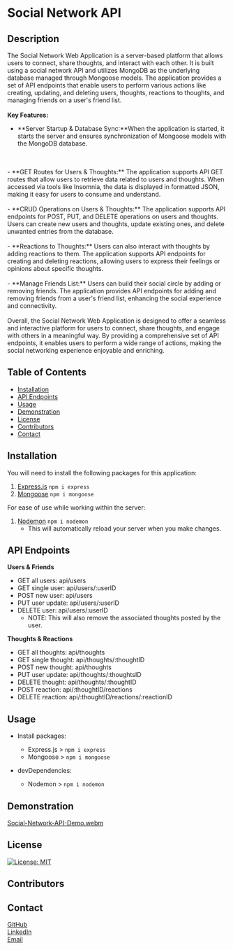 
# Social Network API

## Description
The Social Network Web Application is a server-based platform that allows users to connect, share thoughts, and interact with each other. It is built using a social network API and utilizes MongoDB as the underlying database managed through Mongoose models. The application provides a set of API endpoints that enable users to perform various actions like creating, updating, and deleting users, thoughts, reactions to thoughts, and managing friends on a user's friend list.
<br>
<br>
**Key Features:**
<br>
- **Server Startup & Database Sync:**When the application is started, it starts the server and ensures synchronization of Mongoose models with the MongoDB database.
<br>
<br>
- **GET Routes for Users & Thoughts:** The application supports API GET routes that allow users to retrieve data related to users and thoughts. When accessed via tools like Insomnia, the data is displayed in formatted JSON, making it easy for users to consume and understand.
<br>
<br>
- **CRUD Operations on Users & Thoughts:** The application supports API endpoints for POST, PUT, and DELETE operations on users and thoughts. Users can create new users and thoughts, update existing ones, and delete unwanted entries from the database.
<br>
<br>
- **Reactions to Thoughts:** Users can also interact with thoughts by adding reactions to them. The application supports API endpoints for creating and deleting reactions, allowing users to express their feelings or opinions about specific thoughts.
<br>
<br>
- **Manage Friends List:** Users can build their social circle by adding or removing friends. The application provides API endpoints for adding and removing friends from a user's friend list, enhancing the social experience and connectivity.
<br>
<br>
Overall, the Social Network Web Application is designed to offer a seamless and interactive platform for users to connect, share thoughts, and engage with others in a meaningful way. By providing a comprehensive set of API endpoints, it enables users to perform a wide range of actions, making the social networking experience enjoyable and enriching.

## Table of Contents
- [Installation](#installation)
- [API Endpoints](#api-endpoints)
- [Usage](#usage)
- [Demonstration](#demonstration)
- [License](#license)
- [Contributors](#contributors)
- [Contact](#contact)

  

## Installation
You will need to install the following packages for this application:
<br>
1. [Express.js](https://www.npmjs.com/package/express) `npm i express`
2. [Mongoose](https://www.npmjs.com/package/mongoose) `npm i mongoose`

For ease of use while working within the server:
1. [Nodemon](https://www.npmjs.com/package/nodemon) `npm i nodemon`
	- This will automatically reload your server when you make changes.

## API Endpoints

**Users & Friends**
- GET all users: api/users
- GET single user: api/users/:userID
- POST new user: api/users
- PUT user update: api/users/:userID
- DELETE user: api/users/:userID
	- NOTE: This will also remove the associated thoughts posted by the user. 

**Thoughts & Reactions**
- GET all thoughts: api/thoughts
- GET single thought: api/thoughts/:thoughtID
- POST new thought: api/thoughts
- PUT user update: api/thoughts/:thoughtsID
- DELETE thought: api/thoughts/:thoughtID
- POST reaction: api/:thoughtID/reactions
- DELETE reaction: api/:thoughtID/reactions/:reactionID
## Usage
- Install packages:
    - Express.js > `npm i express`
    - Mongoose > `npm i mongoose`

- devDependencies:
	- Nodemon > `npm i nodemon`

  
## Demonstration
[Social-Network-API-Demo.webm](https://github.com/HarrisSte/Social-Network-API/assets/126029841/63e5d5f6-94d3-40bc-9ec0-ed51d3e3b13c)
 

## License
[![License: MIT](https://img.shields.io/badge/License-MIT-yellow.svg)](https://opensource.org/licenses/MIT)

## Contributors

  
  

## Contact
[GitHub](https://github.com/HarrisSte)
<br>
[LinkedIn](https://www.linkedin.com/in/stephanie-harris-5069aa224/)
<br>
[Email](mailto:st3phanie.harris@gmail.com)
